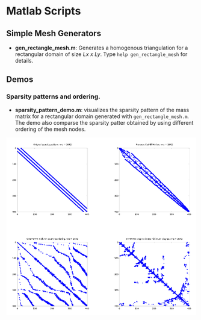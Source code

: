 # Matlab Scripts

## Simple Mesh Generators
 - **gen_rectangle_mesh.m**: Generates a homogenous triangulation for a rectangular domain of size _Lx x Ly_. Type `help gen_rectangle_mesh` for details.

## Demos

### Sparsity patterns and ordering.

- **sparsity_pattern_demo.m**: visualizes the sparsity pattern of the mass matrix for a rectangular domain generated with `gen_rectangle_mesh.m`. The demo also comparse the sparsity patter obtained by using different ordering of the mesh nodes.

![Mass matrix sparsity pattern](./images/sparsity_pattern.png)